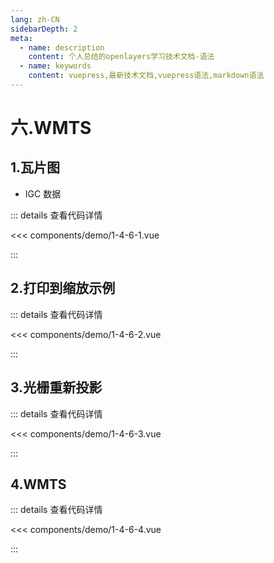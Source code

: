 ```yaml
---
lang: zh-CN
sidebarDepth: 2
meta:
  - name: description
    content: 个人总结的openlayers学习技术文档-语法
  - name: keywords
    content: vuepress,最新技术文档,vuepress语法,markdown语法
---
```


# 六.WMTS

## 1.瓦片图

- IGC 数据

  <Container url="https://zhoubichuan.com/resume/demo/?type=openlayers&name=1-4-6-1.vue" />

::: details 查看代码详情

<<< components/demo/1-4-6-1.vue

:::

## 2.打印到缩放示例

  <Container url="https://zhoubichuan.com/resume/demo/?type=openlayers&name=1-4-6-2.vue" />

::: details 查看代码详情

<<< components/demo/1-4-6-2.vue

:::

## 3.光栅重新投影

  <Container url="https://zhoubichuan.com/resume/demo/?type=openlayers&name=1-4-6-3.vue" />

::: details 查看代码详情

<<< components/demo/1-4-6-3.vue

:::

## 4.WMTS

  <Container url="https://zhoubichuan.com/resume/demo/?type=openlayers&name=1-4-6-4.vue" />

::: details 查看代码详情

<<< components/demo/1-4-6-4.vue

:::
